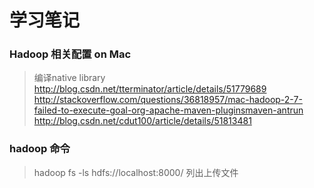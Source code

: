# 学习笔记
### Hadoop 相关配置 on Mac
> 编译native library   http://blog.csdn.net/tterminator/article/details/51779689
> http://stackoverflow.com/questions/36818957/mac-hadoop-2-7-failed-to-execute-goal-org-apache-maven-pluginsmaven-antrun
> http://blog.csdn.net/cdut100/article/details/51813481

### hadoop 命令
> hadoop fs -ls hdfs://localhost:8000/   列出上传文件

